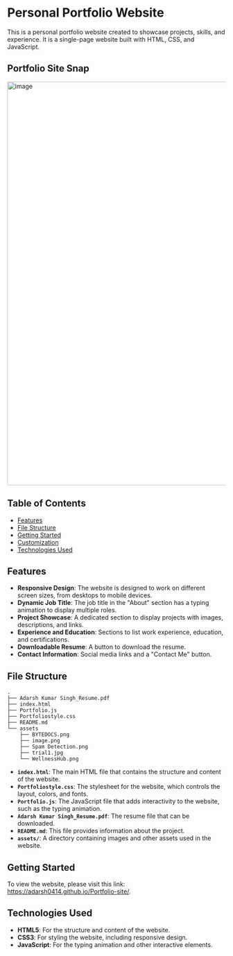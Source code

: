 # Personal Portfolio Website

This is a personal portfolio website created to showcase projects, skills, and experience. It is a single-page website built with HTML, CSS, and JavaScript.

## Portfolio Site Snap
<img width="1846" height="931" alt="image" src="https://github.com/user-attachments/assets/40e5cbdc-b064-4e69-b636-a3041935ed29" />


## Table of Contents

- [Features](#features)
- [File Structure](#file-structure)
- [Getting Started](#getting-started)
- [Customization](#customization)
- [Technologies Used](#technologies-used)

## Features

- **Responsive Design**: The website is designed to work on different screen sizes, from desktops to mobile devices.
- **Dynamic Job Title**: The job title in the "About" section has a typing animation to display multiple roles.
- **Project Showcase**: A dedicated section to display projects with images, descriptions, and links.
- **Experience and Education**: Sections to list work experience, education, and certifications.
- **Downloadable Resume**: A button to download the resume.
- **Contact Information**: Social media links and a "Contact Me" button.

## File Structure

```
.
├── Adarsh Kumar Singh_Resume.pdf
├── index.html
├── Portfolio.js
├── Portfoliostyle.css
├── README.md
└── assets
    ├── BYTEDOCS.png
    ├── image.png
    ├── Spam Detection.png
    ├── trial1.jpg
    └── WellnessHub.png
```

- **`index.html`**: The main HTML file that contains the structure and content of the website.
- **`Portfoliostyle.css`**: The stylesheet for the website, which controls the layout, colors, and fonts.
- **`Portfolio.js`**: The JavaScript file that adds interactivity to the website, such as the typing animation.
- **`Adarsh Kumar Singh_Resume.pdf`**: The resume file that can be downloaded.
- **`README.md`**: This file provides information about the project.
- **`assets/`**: A directory containing images and other assets used in the website.

## Getting Started

To view the website, please visit this link: https://adarsh0414.github.io/Portfolio-site/.

## Technologies Used

- **HTML5**: For the structure and content of the website.
- **CSS3**: For styling the website, including responsive design.
- **JavaScript**: For the typing animation and other interactive elements.
